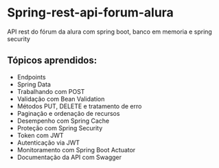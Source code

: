 <h1>Spring-rest-api-forum-alura</h1>

<p>API rest do fórum da alura com spring boot, banco em memoria e spring security</p>

<h2>Tópicos aprendidos:</h2>

- Endpoints
- Spring Data
- Trabalhando com POST
- Validação com Bean Validation
- Métodos PUT, DELETE e tratamento de erro 
- Paginação e ordenação de recursos
- Desempenho com Spring Cache
- Proteção com Spring Security
- Token com JWT
- Autenticação via JWT
- Monitoramento com Spring Boot Actuator
- Documentação da API com Swagger 
